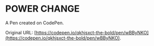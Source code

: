 # POWER CHANGE

A Pen created on CodePen.

Original URL: [https://codepen.io/qkhjsxct-the-bold/pen/wBByNKO](https://codepen.io/qkhjsxct-the-bold/pen/wBByNKO).


